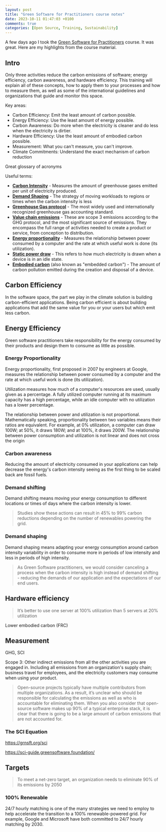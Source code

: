 ```yaml
---
layout: post
title: "Green Software for Practitioners course notes"
date: 2023-10-11 01:47:03 +0100
comments: true
categories: [Open Source, Training, Sustainability]
---
```


A few days ago I took the [Green Software for Practitioners](https://training.linuxfoundation.org/training/green-software-for-practitioners-lfc131/) course. It was great. Here are my highlights from the course material.

<!-- more -->

## Intro

Only three activities reduce the carbon emissions of software; energy efficiency, carbon awareness, and hardware efficiency. This training will explain all of these concepts, how to apply them to your processes and how to measure them, as well as some of the international guidelines and organizations that guide and monitor this space.

Key areas:

- Carbon Efficiency: Emit the least amount of carbon possible.
- Energy Efficiency: Use the least amount of energy possible.
- Carbon Awareness: Do more when the electricity is cleaner and do less when the electricity is dirtier.
- Hardware Efficiency: Use the least amount of embodied carbon possible.
- Measurement: What you can't measure, you can't improve.
- Climate Commitments: Understand the exact mechanism of carbon reduction

Great glossary of acronyms

Useful terms:

- [**Carbon Intensity**](https://learn.greensoftware.foundation/practitioner/carbon-awareness/#carbon-intensity) - Measures the amount of greenhouse gases emitted per unit of electricity produced.
- [**Demand Shaping**](https://learn.greensoftware.foundation/practitioner/carbon-awareness/#demand-shaping) - The strategy of moving workloads to regions or times when the carbon intensity is less
- [**Greenhouse Gas protocol**](https://ghgprotocol.org/) - The most widely used and internationally recognized greenhouse gas accounting standard.
- [**Value chain emissions**](https://www.cisl.cam.ac.uk/education/graduate-study/pgcerts/value-chain-defs) - These are scope 3 emissions according to the GHG protocol, and the most significant source of emissions. They encompass the full range of activities needed to create a product or service, from conception to distribution.
- [**Energy proportionality**](https://learn.greensoftware.foundation/practitioner/energy-efficiency/#energy-proportionality) - Measures the relationship between power consumed by a computer and the rate at which useful work is done (its utilization).
- [**Static power draw**](https://learn.greensoftware.foundation/practitioner/energy-efficiency/#static-power-draw) - This refers to how much electricity is drawn when a device is in an idle state.
- [**Embodied carbon**](https://learn.greensoftware.foundation/practitioner/hardware-efficiency/#embodied-carbon) (also known as "embedded carbon") - The amount of carbon pollution emitted during the creation and disposal of a device.

## Carbon Efficiency

In the software space, the part we play in the climate solution is building carbon-efficient applications. Being carbon efficient is about building applications that add the same value for you or your users but which emit less carbon.

## Energy Efficiency

Green software practitioners take responsibility for the energy consumed by their products and design them to consume as little as possible.

### Energy Proportionality

Energy proportionality, first proposed in 2007 by engineers at Google, measures the relationship between power consumed by a computer and the rate at which useful work is done (its utilization).

Utilization measures how much of a computer's resources are used, usually given as a percentage. A fully utilized computer running at its maximum capacity has a high percentage, while an idle computer with no utilization has a lower percentage.

The relationship between power and utilization is not proportional. Mathematically speaking, proportionality between two variables means their ratios are equivalent. For example, at 0% utilization, a computer can draw 100W; at 50%, it draws 180W; and at 100%, it draws 200W. The relationship between power consumption and utilization is not linear and does not cross the origin

### Carbon awareness

Reducing the amount of electricity consumed in your applications can help decrease the energy's carbon intensity seeing as the first thing to be scaled back are fossil fuels.

### Demand shifting

Demand shifting means moving your energy consumption to different locations or times of days where the carbon intensity is lower.

> Studies show these actions can result in 45% to 99% carbon reductions depending on the number of renewables powering the grid.

### Demand shaping

Demand shaping means adapting your energy consumption around carbon intensity variability in order to consume more in periods of low intensity and less in periods of high intensity.

> As Green Software practitioners, we would consider canceling a process when the carbon intensity is high instead of demand shifting - reducing the demands of our application and the expectations of our end users.

## Hardware efficiency

> It’s better to use one server at 100% utilization than 5 servers at 20% utilization

Lower embodied carbon (FRC)

## Measurement

GHG, SCI

Scope 3: Other indirect emissions from all the other activities you are engaged in. Including all emissions from an organization's supply chain; business travel for employees, and the electricity customers may consume when using your product.

> Open-source projects typically have multiple contributors from multiple organizations. As a result, it’s unclear who should be responsible for calculating the emissions as well as who is accountable for eliminating them. When you also consider that open-source software makes up 90% of a typical enterprise stack, it is clear that there is going to be a large amount of carbon emissions that are not accounted for.

### The SCI Equation​

https://grnsft.org/sci

https://sci-guide.greensoftware.foundation/

## Targets

> To meet a net-zero target, an organization needs to eliminate 90% of its emissions by 2050

### 100% Renewable

24/7 hourly matching is one of the many strategies we need to employ to help accelerate the transition to a 100% renewable-powered grid. For example, Google and Microsoft have both committed to 24/7 hourly matching by 2030.
